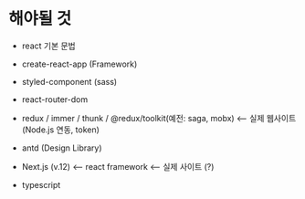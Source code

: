 # 해야될 것
- react 기본 문법

- create-react-app (Framework) 
- styled-component (sass)
- react-router-dom
- redux / immer / thunk / @redux/toolkit(예전: saga, mobx) <-- 실제 웹사이트 (Node.js 연동, token)

- antd (Design Library)
- Next.js (v.12) <-- react framework <-- 실제 사이트 (?)
- typescript